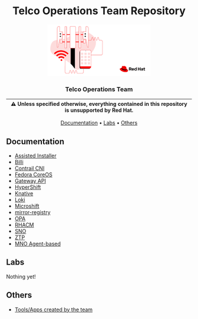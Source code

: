 <div align="center">

# Telco Operations Team Repository

<p align="center">
  <img alt="Red Hat Telco Logo" src="https://raw.githubusercontent.com/RHsyseng/telco-operations/main/assets/rh-telco-logo.png" height="140" />
  <h3 align="center">Telco Operations Team</h3>
</p>

| :warning: **Unless specified otherwise, everything contained in this repository is unsupported by Red Hat.** |
| --- |

[Documentation](#documentation) •
[Labs](#labs) •
[Others](#others)

</div>

## Documentation

* [Assisted Installer](./assisted-installer/README.md)
* [Billi](./billi/README.md)
* [Contrail CNI](./contrail/README.md)
* [Fedora CoreOS](./fcos/README.md)
* [Gateway API](./gateway-api/README.md)
* [HyperShift](./hypershift/README.md)
* [Knative](./knative/README.md)
* [Loki](./loki/README.md)
* [Microshift](./microshift/README.md)
* [mirror-registry](./mirror-registry/README.md)
* [OPA](./opa/README.md)
* [RHACM](./rhacm/README.md)
* [SNO](./sno/README.md)
* [ZTP](./ztp/README.md)
* [MNO Agent-based](./mno-agent-based/README.md)

## Labs

Nothing yet!

## Others

* [Tools/Apps created by the team](./tooling/README.md)
